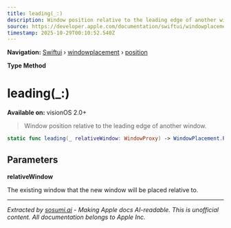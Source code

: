 ```yaml
---
title: leading(_:)
description: Window position relative to the leading edge of another window.
source: https://developer.apple.com/documentation/swiftui/windowplacement/position/leading(_:)
timestamp: 2025-10-29T00:10:52.540Z
---
```


**Navigation:** [Swiftui](/documentation/swiftui) › [windowplacement](/documentation/swiftui/windowplacement) › [position](/documentation/swiftui/windowplacement/position)

**Type Method**

# leading(_:)

**Available on:** visionOS 2.0+

> Window position relative to the leading edge of another window.

```swift
static func leading(_ relativeWindow: WindowProxy) -> WindowPlacement.Position
```

## Parameters

**relativeWindow**

The existing window that the new window will be placed relative to.

---

*Extracted by [sosumi.ai](https://sosumi.ai) - Making Apple docs AI-readable.*
*This is unofficial content. All documentation belongs to Apple Inc.*
